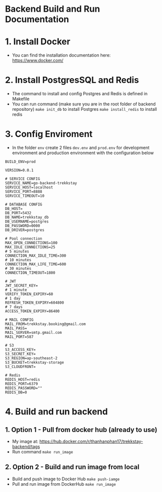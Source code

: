 # Backend Build and Run Documentation


# 1. Install Docker
- You can find the installation documentation here: https://www.docker.com/

# 2. Install PostgresSQL and Redis
- The command to install and config Postgres and Redis is defined in Makefile
- You can run command (make sure you are in the root folder of backend repository)
  `
  make init_db
  `
  to install Postgres
  `
  make install_redis
  `
  to install redis

# 3. Config Enviroment
- In the folder `env` create 2 files `dev.env` and `prod.env` for development environment and production environment with the configuration below
```
BUILD_ENV=prod

VERSION=0.0.1

# SERVICE CONFIG
SERVICE_NAME=go-backend-trekkstay
SERVICE_HOST=localhost
SERVICE_PORT=8888
SERVICE_TIMEOUT=10

# DATABASE CONFIG
DB_HOST=
DB_PORT=5432
DB_NAME=trekkstay_db
DB_USERNAME=postgres
DB_PASSWORD=0000
DB_DRIVER=postgres

# Pool connection
MAX_OPEN_CONNECTIONS=100
MAX_IDLE_CONNECTIONS=25
# 5 minutes
CONNECTION_MAX_IDLE_TIME=300
# 10 minutes
CONNECTION_MAX_LIFE_TIME=600
# 30 minutes
CONNECTION_TIMEOUT=1800

# JWT
JWT_SECRET_KEY=
# 1 minute
VERIFY_TOKEN_EXPIRY=60
# 1 day
REFRESH_TOKEN_EXPIRY=604800
# 7 days
ACCESS_TOKEN_EXPIRY=86400

# MAIL CONFIG
MAIL_FROM=trekkstay.booking@gmail.com
MAIL_PASS= 
MAIL_SERVER=smtp.gmail.com
MAIL_PORT=587

# S3
S3_ACCESS_KEY=
S3_SECRET_KEY=
S3_REGION=ap-southeast-2
S3_BUCKET=trekkstay-storage
S3_CLOUDFRONT=

# Redis
REDIS_HOST=redis
REDIS_PORT=6379
REDIS_PASSWORD=""
REDIS_DB=0
```

# 4. Build and run backend
## 1. Option 1 - Pull from docker hub (already to use)
- My image at: https://hub.docker.com/r/thanhanphan17/trekkstay-backend/tags
- Run command
  `make run_image`
## 2. Option 2 - Build and run image from local
- Build and push image to Docker Hub
  `make push-iamge`
- Pull and run image from DockerHub
  `make run_image`

